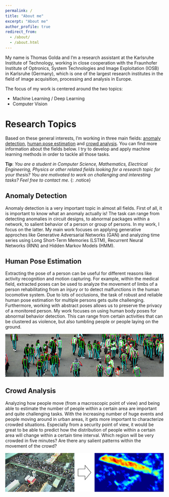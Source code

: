 ```yaml
---
permalink: /
title: "About me"
excerpt: "About me"
author_profile: true
redirect_from: 
  - /about/
  - /about.html
---
```


My name is Thomas Golda and I’m a research assistant at the Karlsruhe Institute of Technology, working in close cooperation with the Fraunhofer Institute of Optronics, System Technologies and Image Exploitation (IOSB) in Karlsruhe (Germany), which is one of the largest research institutes in the field of image acquisition, processing and analysis in Europe.

The focus of my work is centered around the two topics: 
* Machine Learning / Deep Learning
* Computer Vision 

Research Topics
======
Based on these general interests, I’m working in three main fields: [anomaly detection](#anomaly), [human pose estimation](#hpe) and [crowd analysis](#crowd). You can find more information about the fields below. I try to develop and apply machine learning methods in order to tackle all those tasks.

**Tip**: _You are a student in Computer Science, Mathematics, Electrical Engineering, Physics or other related fields looking for a research topic for your thesis? You are motivated to work on challenging and interesting tasks? Feel free to contact me._
{: .notice}

<a name="anomaly"></a>Anomaly Detection
------
Anomaly detection is a very important topic in almost all fields. First of all, it is important to know what an anomaly actually is! The task can range from detecting anomalies in circuit designs, to abnormal packages within a network, to salient behavior of a person or group of persons. In my work, I focus on the latter. My main work focuses on applying generative approches like Generative Adversarial Networks (GAN) and analyzing time series using Long Short-Term Memories (LSTM), Recurrent Neural Networks (RNN) and Hidden Markov Models (HMM). 

<a name="hpe"></a>Human Pose Estimation
------
Extracting the pose of a person can be useful for different reasons like activity recognition and motion capturing. For example, within the medical field, extracted poses can be used to analyze the movement of limbs of a person rehabilitating from an injury or to detect malfunctions in the human locomotive system. Due to lots of occlusions, the task of robust and reliable human pose estimation for multiple persons gets quite challenging. Furthermore, working with abstract poses allows us to preserve the privacy of a monitored person. My work focuses on using human body poses for abnormal behavior detection. This can range from certain activities that can be clustered as violence, but also tumbling people or people laying on the ground.

<img src='/images/field_human_pose_estimation.png'>

<a name="crowd"></a>Crowd Analysis
------
Analyzing how people move (from a macroscopic point of view) and being able to estimate the number of people within a certain area are important and quite challenging tasks. With the increasing number of huge events and people moving around in urban areas, it gets more important to characterize crowded situations. Especially from a security point of view, it would be great to be able to predict how the distribution of people within a certain area will change within a certain time interval. Which region will be very crowded in five minutes? Are there any salient patterns within the movement of the crowd? 

<img src='/images/field_crowd_analysis.png'>
